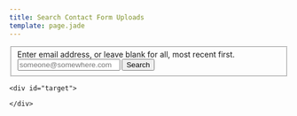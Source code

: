 ```yaml
---
title: Search Contact Form Uploads
template: page.jade
---
```




<form class="ink-form" ng-controller="uploads">
    <fieldset>
        <div class="control-group">
            <label for="text-input">Enter email address, or leave blank for all, most recent first.</label>
            <div class="control large-80 append-button">
                <span><input id="text-input" type="email" placeholder="someone@somewhere.com" ng-model="sender"></span>
                <button class="ink-button" ng-click="search()"><i class="icon-search"></i> Search</button>
            </div>
        </div>
    </fieldset>

    <div id="target">

    </div>
</form>


